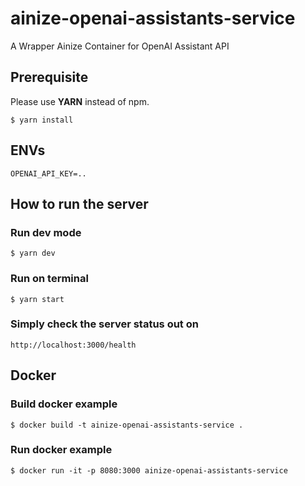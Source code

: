 # ainize-openai-assistants-service
A Wrapper Ainize Container for OpenAI Assistant API

## Prerequisite

Please use **YARN** instead of npm.

```bsh
$ yarn install
```

## ENVs
```
OPENAI_API_KEY=..
```

## How to run the server
### Run dev mode
```bsh
$ yarn dev
```

### Run on terminal
```bsh
$ yarn start
```

### Simply check the server status out on
```
http://localhost:3000/health
```

## Docker
### Build docker example
```bsh
$ docker build -t ainize-openai-assistants-service .
```

### Run docker example
```bsh
$ docker run -it -p 8080:3000 ainize-openai-assistants-service
```

